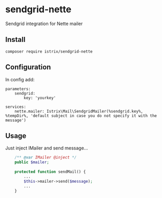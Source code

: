 # sendgrid-nette
Sendgrid integration for Nette mailer

## Install
```
composer require istrix/sendgrid-nette
```

## Configuration
In config add:

```
parameters:
	sendgrid:
		key: 'yourkey'

services:
	nette.mailer: Istrix\Mail\SendgridMailer(%sendgrid.key%, %tempDir%, 'default subject in case you do not specify it with the message')
```

## Usage
Just inject IMailer and send message...

```php
	/** @var IMailer @inject */
	public $mailer;
	
	protected function sendMail() {
		...
		$this->mailer->send($message);
		...
	}
	
```
